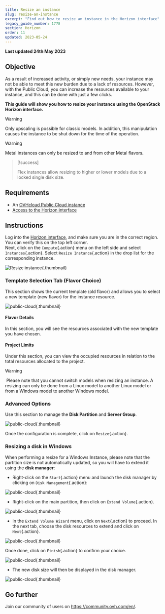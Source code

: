 ```yaml
---
title: Resize an instance
slug: resize-an-instance
excerpt: "Find out how to resize an instance in the Horizon interface"
legacy_guide_number: 1778
section: Horizon
order: 11
updated: 2023-05-24
---
```


**Last updated 24th May 2023**

## Objective

As a result of increased activity, or simply new needs, your instance may not be able to meet this new burden due to a lack of resources. However, with the Public Cloud, you can increase the resources available to your instance, and this can be done with just a few clicks.

**This guide will show you how to resize your instance using the OpenStack Horizon interface.**

> [!warning]
>
> Only upscaling is possible for classic models.
> In addition, this manipulation causes the instance to be shut down for the time of the operation.
>

> [!warning]
>
> Metal instances can only be resized to and from other Metal flavors.
>

> [!success]
>
> Flex instances allow resizing to higher or lower models due to a locked single disk size.
>

## Requirements

- An [OVHcloud Public Cloud instance](https://docs.ovh.com/ie/en/public-cloud/public-cloud-first-steps/#create-instance)
- [Access to the Horizon interface](../horizon/)

## Instructions

Log into the [Horizon interface](https://horizon.cloud.ovh.net/auth/login/), and make sure you are in the correct region. You can verify this on the top left corner.</br>
Next, click on the `Compute`{.action} menu on the left side and select `Instances`{.action}. Select `Resize Instance`{.action} in the drop list for the corresponding instance.

![Resize instance](images/resizeinstance2021.png){.thumbnail}

### Template Selection Tab (Flavor Choice)

This section shows the current template (old flavor) and allows you to select a new template (new flavor) for the instance resource.

![public-cloud](images/flavorchoice.png){.thumbnail}

#### Flavor Details

In this section, you will see the resources associated with the new template you have chosen. 

#### Project Limits 

Under this section, you can view the occupied resources in relation to the total resources allocated to the project.

> [!warning]
> Please note that you cannot switch models when resizing an instance. A resizing can only be done from a Linux model to another Linux model or from a Windows model to another Windows model.
>

### Advanced Options

Use this section to manage the **Disk Partition** and **Server Group**.

![public-cloud](images/resize_advanced.png){.thumbnail}

Once the configuration is complete, click on `Resize`{.action}.

### Resizing a disk in Windows

When performing a resize for a Windows Instance, please note that the partition size is not automatically updated, so you will have to extend it using the **disk manager**:

- Right-click on the `Start`{.action} menu and launch the disk manager by clicking on `Disk Management`{.action}:

![public-cloud](images/2980.png){.thumbnail}

- Right-click on the main partition, then click on `Extend Volume`{.action}.

![public-cloud](images/2981a.png){.thumbnail}

- In the `Extend Volume Wizard` menu, click on `Next`{.action} to proceed. In the next tab, choose the disk resources to extend and click on `Next`{.action}. 

![public-cloud](images/2978a.png){.thumbnail}

Once done, click on `Finish`{.action} to confirm your choice.

![public-cloud](images/wizard2021.png){.thumbnail}

- The new disk size will then be displayed in the disk manager.

![public-cloud](images/2979.png){.thumbnail}

## Go further

Join our community of users on <https://community.ovh.com/en/>.